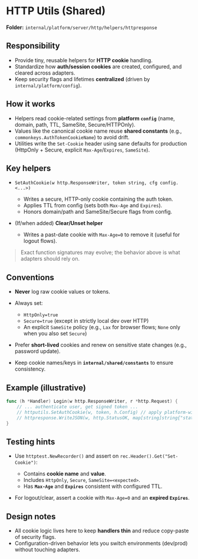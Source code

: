 # HTTP Utils (Shared)

**Folder:** `internal/platform/server/http/helpers/httpresponse`

## Responsibility

* Provide tiny, reusable helpers for **HTTP cookie** handling.
* Standardize how **auth/session cookies** are created, configured, and cleared across adapters.
* Keep security flags and lifetimes **centralized** (driven by `internal/platform/config`).

## How it works

* Helpers read cookie-related settings from **platform `config`** (name, domain, path, TTL, SameSite, Secure/HTTPOnly).
* Values like the canonical cookie name reuse **shared constants** (e.g., `commonkeys.AuthTokenCookieName`) to avoid drift.
* Utilities write the `Set-Cookie` header using sane defaults for production (HttpOnly + Secure, explicit `Max-Age`/`Expires`, `SameSite`).

## Key helpers

* `SetAuthCookie(w http.ResponseWriter, token string, cfg config.<...>)`

    * Writes a secure, HTTP-only cookie containing the auth token.
    * Applies TTL from config (sets both `Max-Age` and `Expires`).
    * Honors domain/path and SameSite/Secure flags from config.
* (If/when added) **Clear/Unset helper**

    * Writes a past-date cookie with `Max-Age=0` to remove it (useful for logout flows).

> Exact function signatures may evolve; the behavior above is what adapters should rely on.

## Conventions

* **Never** log raw cookie values or tokens.
* Always set:

    * `HttpOnly=true`
    * `Secure=true` (except in strictly local dev over HTTP)
    * An explicit `SameSite` policy (e.g., `Lax` for browser flows; `None` only when you also set `Secure`)
* Prefer **short-lived** cookies and renew on sensitive state changes (e.g., password update).
* Keep cookie names/keys in **`internal/shared/constants`** to ensure consistency.

## Example (illustrative)

```go
func (h *Handler) Login(w http.ResponseWriter, r *http.Request) {
    // ... authenticate user, get signed token ...
    // httputils.SetAuthCookie(w, token, h.Config) // apply platform-wide flags
    // httpresponse.WriteJSON(w, http.StatusOK, map[string]string{"status": "ok"})
}
```

## Testing hints

* Use `httptest.NewRecorder()` and assert on `rec.Header().Get("Set-Cookie")`:

    * Contains **cookie name** and **value**.
    * Includes `HttpOnly`, `Secure`, `SameSite=<expected>`.
    * Has **`Max-Age`** and **`Expires`** consistent with configured TTL.
* For logout/clear, assert a cookie with `Max-Age=0` and an **expired `Expires`**.

## Design notes

* All cookie logic lives here to keep **handlers thin** and reduce copy-paste of security flags.
* Configuration-driven behavior lets you switch environments (dev/prod) without touching adapters.
